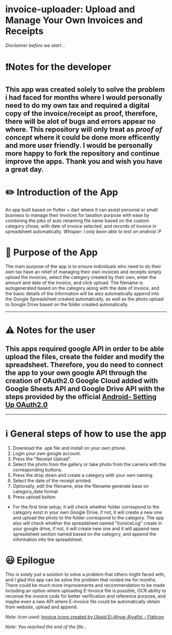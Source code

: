 # invoice-uploader: Upload and Manage Your Own Invoices and Receipts

 _Disclaimer before we start..._

# ❗Notes for the developer
This app was created solely to solve the problem i had faced for months where I would personally need to do my own tax and required a digital copy of the invoice/receipt as proof, therefore, there will be alot of bugs and errors appear no where. This repository will only treat as **_proof of concept_** where it could be done more efficently and more user friendly. I would be personally more happy to fork the repository and continue improve the apps. Thank you and wish you have a great day.
---
# ✏️ Introduction of the App

An app built based on flutter + dart where it can assist personal or small business to manage their invoices for taxation purpose with ease by combining the jobs of auto renaming file name based on the custom category chose, with date of invoice selected, and records of invoice in spreadsheet automatically. *Whisper: I only been able to test on android :P*

# 📘 Purpose of the App

The main purpose of the app is to ensure individuals who need to do their own tax have an relief of managing their own invoices and receipts simply upload the invoices, select the category created by their own, enter the amount and date of the invoice, and click upload. The filename is autogenerated based on the category along with the date of invoice, and the basic details of the information will be also automatically append into the Google Spreadsheet created automatically, as well as the photo upload to Google Drive based on the folder created automatically.

---
# ⚠️ Notes for the user

## This apps required google API in order to be able upload the files, create the folder and modify the spreadsheet. Therefore, you do need to connect the app to your own google API through the creation of OAuth2.0 Google Cloud added with Google Sheets API and Google Drive API with the steps provided by the official [Android- Setting Up OAuth2.0](https://support.google.com/googleapi/answer/6158849?hl=en#zippy=%2Cnative-applications%2Candroid)
---

# ℹ️ General steps of how to use the app

1. Download the .apk file and install on your own phone.
2. Login your own google account.
3. Press the "Receipt Upload".
4. Select the photo from the gallery or take photo from the camera with the corresponding buttons.
5. Press the drop down and create a category with your own naming.
6. Select the date of the receipt printed.
7. Optionally, edit the filename, else the filename generate base on category_date format
8. Press upload button.

- For the first time setup, it will check whether folder correspond to the category exist in your own Google Drive, if not, it will create a new one and upload the photo to the folder correspond to the category. The app also will check whether the spreadsheet named "InvoiceLog" create in your google drive, if not, it will create new one and it will append new spreadsheet section named based on the category, and append the information into the spreadsheet.

# 😃 Epilogue

This is solely just a solution to solve a problem that others might faced with, and I glad this app can be solve the problem that rooted me for months. There could be much more improvements and recommendation to be made including an option where uploading E-Invoice file is possible, OCR ability to reconise the invoice code for better verification and reference purpose, and maybe even a new API where E-invoice file could be automatically obtain from website, upload and append.

*Note: Icon used:* 
<a href="https://www.flaticon.com/free-icons/invoice" title="invoice icons">Invoice icons created by Ubaid El-Ahyar Alyafizi - Flaticon</a>

_Note: You reached the end of the file..._
